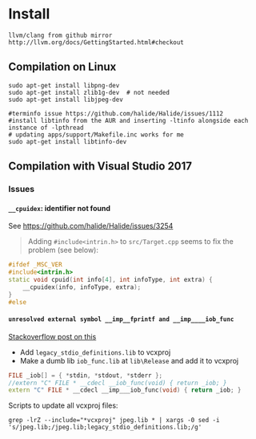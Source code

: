 # Install

```shell
llvm/clang from github mirror
http://llvm.org/docs/GettingStarted.html#checkout

```

## Compilation on Linux

```shell
sudo apt-get install libpng-dev
sudo apt-get install zlib1g-dev  # not needed
sudo apt-get install libjpeg-dev

#terminfo issue https://github.com/halide/Halide/issues/1112
#install libtinfo from the AUR and inserting -ltinfo alongside each instance of -lpthread
# updating apps/support/Makefile.inc works for me
sudo apt-get install libtinfo-dev

```

## Compilation with Visual Studio 2017

### Issues

#### `__cpuidex`: identifier not found

See https://github.com/halide/Halide/issues/3254
> Adding `#include<intrin.h>` to `src/Target.cpp` seems to fix the problem (see below):
```c++
#ifdef _MSC_VER
#include<intrin.h>
static void cpuid(int info[4], int infoType, int extra) {
    __cpuidex(info, infoType, extra);
}
#else
```

#### `unresolved external symbol __imp__fprintf and __imp____iob_func`
[ Stackoverflow post on this](https://stackoverflow.com/questions/30412951/unresolved-external-symbol-imp-fprintf-and-imp-iob-func-sdl2)
- Add `legacy_stdio_definitions.lib` to vcxproj
- Make a dumb lib `iob_func.lib` at `lib\Release` and add it to vcxproj
```c++
FILE _iob[] = { *stdin, *stdout, *stderr }; 
//extern "C" FILE * __cdecl __iob_func(void) { return _iob; }
extern "C" FILE * __cdecl __imp___iob_func(void) { return _iob; }
```

Scripts to update all vcxproj files:
```shell
grep -lrZ --include="*vcxproj" jpeg.lib * | xargs -0 sed -i 's/jpeg.lib;/jpeg.lib;legacy_stdio_definitions.lib;/g'
```